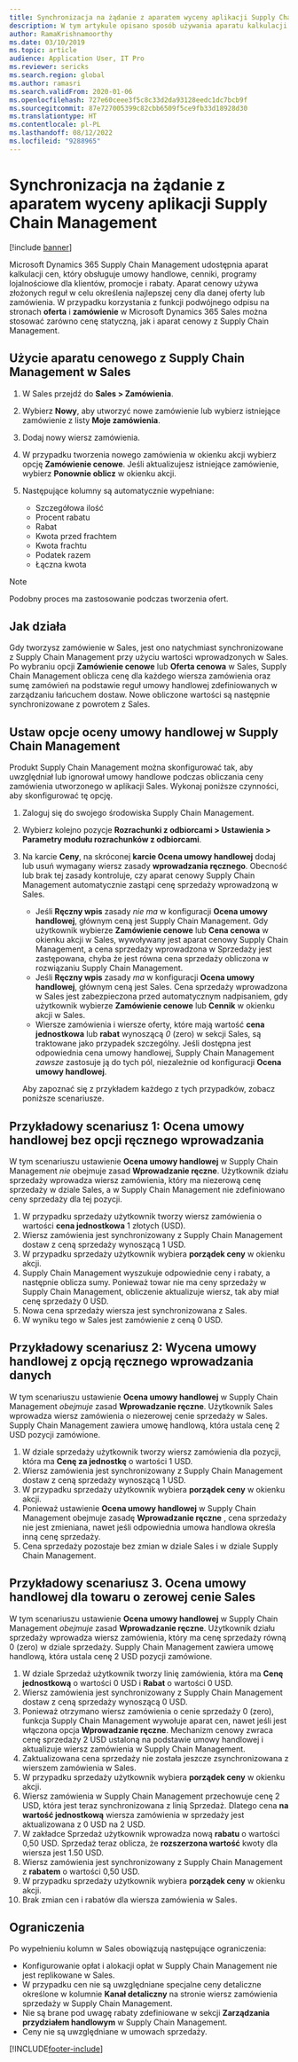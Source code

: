 ```yaml
---
title: Synchronizacja na żądanie z aparatem wyceny aplikacji Supply Chain Management
description: W tym artykule opisano sposób używania aparatu kalkulacji cen w Dynamics 365 Supply Chain Management z Microsoft Dynamics 365 Sales.
author: RamaKrishnamoorthy
ms.date: 03/10/2019
ms.topic: article
audience: Application User, IT Pro
ms.reviewer: sericks
ms.search.region: global
ms.author: ramasri
ms.search.validFrom: 2020-01-06
ms.openlocfilehash: 727e60ceee3f5c8c33d2da93128eedc1dc7bcb9f
ms.sourcegitcommit: 87e727005399c82cbb6509f5ce9fb33d18928d30
ms.translationtype: HT
ms.contentlocale: pl-PL
ms.lasthandoff: 08/12/2022
ms.locfileid: "9288965"
---
```

# <a name="sync-on-demand-with-the-supply-chain-management-pricing-engine"></a>Synchronizacja na żądanie z aparatem wyceny aplikacji Supply Chain Management

[!include [banner](../../includes/banner.md)]

Microsoft Dynamics 365 Supply Chain Management udostępnia aparat kalkulacji cen, który obsługuje umowy handlowe, cenniki, programy lojalnościowe dla klientów, promocje i rabaty. Aparat cenowy używa złożonych reguł w celu określenia najlepszej ceny dla danej oferty lub zamówienia. W przypadku korzystania z funkcji podwójnego odpisu na stronach **oferta** i **zamówienie** w Microsoft Dynamics 365 Sales można stosować zarówno cenę statyczną, jak i aparat cenowy z Supply Chain Management.

## <a name="use-the-pricing-engine-from-supply-chain-management-in-sales"></a>Użycie aparatu cenowego z Supply Chain Management w Sales

1. W Sales przejdź do **Sales \> Zamówienia**.
1. Wybierz **Nowy**, aby utworzyć nowe zamówienie lub wybierz istniejące zamówienie z listy **Moje zamówienia**.
1. Dodaj nowy wiersz zamówienia.
1. W przypadku tworzenia nowego zamówienia w okienku akcji wybierz opcję **Zamówienie cenowe**. Jeśli aktualizujesz istniejące zamówienie, wybierz **Ponownie oblicz** w okienku akcji.
1. Następujące kolumny są automatycznie wypełniane:

    - Szczegółowa ilość
    - Procent rabatu
    - Rabat
    - Kwota przed frachtem
    - Kwota frachtu
    - Podatek razem
    - Łączna kwota

> [!NOTE]
> Podobny proces ma zastosowanie podczas tworzenia ofert.

## <a name="how-it-works"></a>Jak działa

Gdy tworzysz zamówienie w Sales, jest ono natychmiast synchronizowane z Supply Chain Management przy użyciu wartości wprowadzonych w Sales. Po wybraniu opcji **Zamówienie cenowe** lub **Oferta cenowa** w Sales, Supply Chain Management oblicza cenę dla każdego wiersza zamówienia oraz sumę zamówień na podstawie reguł umowy handlowej zdefiniowanych w zarządzaniu łańcuchem dostaw. Nowe obliczone wartości są następnie synchronizowane z powrotem z Sales.

## <a name="set-trade-agreement-evaluation-options-in-supply-chain-management"></a>Ustaw opcje oceny umowy handlowej w Supply Chain Management

Produkt Supply Chain Management można skonfigurować tak, aby uwzględniał lub ignorował umowy handlowe podczas obliczania ceny zamówienia utworzonego w aplikacji Sales. Wykonaj poniższe czynności, aby skonfigurować tę opcję.

1. Zaloguj się do swojego środowiska Supply Chain Management.
1. Wybierz kolejno pozycje **Rozrachunki z odbiorcami \> Ustawienia \> Parametry modułu rozrachunków z odbiorcami**.
1. Na karcie **Ceny**, na skróconej **karcie Ocena umowy handlowej** dodaj lub usuń wymagany wiersz zasady **wprowadzania ręcznego**. Obecność lub brak tej zasady kontroluje, czy aparat cenowy Supply Chain Management automatycznie zastąpi cenę sprzedaży wprowadzoną w Sales.

    - Jeśli **Ręczny wpis** zasady *nie ma* w konfiguracji **Ocena umowy handlowej**, głównym ceną jest Supply Chain Management. Gdy użytkownik wybierze **Zamówienie cenowe** lub **Cena cenowa** w okienku akcji w Sales, wywoływany jest aparat cenowy Supply Chain Management, a cena sprzedaży wprowadzona w Sprzedaży jest zastępowana, chyba że jest równa cena sprzedaży obliczona w rozwiązaniu Supply Chain Management.
    - Jeśli **Ręczny wpis** zasady *ma* w konfiguracji **Ocena umowy handlowej**, głównym ceną jest Sales. Cena sprzedaży wprowadzona w Sales jest zabezpieczona przed automatycznym nadpisaniem, gdy użytkownik wybierze **Zamówienie cenowe** lub **Cennik** w okienku akcji w Sales.
    - Wiersze zamówienia i wiersze oferty, które mają wartość **cena jednostkowa** lub **rabat** wynoszącą *0* (zero) w sekcji Sales, są traktowane jako przypadek szczególny. Jeśli dostępna jest odpowiednia cena umowy handlowej, Supply Chain Management *zawsze* zastosuje ją do tych pól, niezależnie od konfiguracji **Ocena umowy handlowej**.

    Aby zapoznać się z przykładem każdego z tych przypadków, zobacz poniższe scenariusze.

## <a name="example-scenario-1-trade-agreement-evaluation-without-the-manual-entry-option"></a>Przykładowy scenariusz 1: Ocena umowy handlowej bez opcji ręcznego wprowadzania

W tym scenariuszu ustawienie **Ocena umowy handlowej** w Supply Chain Management *nie* obejmuje zasad **Wprowadzanie ręczne**. Użytkownik działu sprzedaży wprowadza wiersz zamówienia, który ma niezerową cenę sprzedaży w dziale Sales, a w Supply Chain Management nie zdefiniowano ceny sprzedaży dla tej pozycji.

1. W przypadku sprzedaży użytkownik tworzy wiersz zamówienia o wartości **cena jednostkowa** 1 złotych (USD).
1. Wiersz zamówienia jest synchronizowany z Supply Chain Management dostaw z ceną sprzedaży wynoszącą 1 USD.
1. W przypadku sprzedaży użytkownik wybiera **porządek ceny** w okienku akcji.
1. Supply Chain Management wyszukuje odpowiednie ceny i rabaty, a następnie oblicza sumy. Ponieważ towar nie ma ceny sprzedaży w Supply Chain Management, obliczenie aktualizuje wiersz, tak aby miał cenę sprzedaży 0 USD.
1. Nowa cena sprzedaży wiersza jest synchronizowana z Sales.
1. W wyniku tego w Sales jest zamówienie z ceną 0 USD.

## <a name="example-scenario-2-trade-agreement-evaluation-with-the-manual-entry-option"></a>Przykładowy scenariusz 2: Wycena umowy handlowej z opcją ręcznego wprowadzania danych

W tym scenariuszu ustawienie **Ocena umowy handlowej** w Supply Chain Management *obejmuje* zasad **Wprowadzanie ręczne**. Użytkownik Sales wprowadza wiersz zamówienia o niezerowej cenie sprzedaży w Sales. Supply Chain Management zawiera umowę handlową, która ustala cenę 2 USD pozycji zamówione.

1. W dziale sprzedaży użytkownik tworzy wiersz zamówienia dla pozycji, która ma **Cenę za jednostkę** o wartości 1 USD.
1. Wiersz zamówienia jest synchronizowany z Supply Chain Management dostaw z ceną sprzedaży wynoszącą 1 USD.
1. W przypadku sprzedaży użytkownik wybiera **porządek ceny** w okienku akcji.
1. Ponieważ ustawienie **Ocena umowy handlowej** w Supply Chain Management obejmuje zasadę **Wprowadzanie ręczne** , cena sprzedaży nie jest zmieniana, nawet jeśli odpowiednia umowa handlowa określa inną cenę sprzedaży.
1. Cena sprzedaży pozostaje bez zmian w dziale Sales i w dziale Supply Chain Management.

## <a name="example-scenario-3-trade-agreement-evaluation-for-an-item-that-has-a-sales-price-of-zero-in-sales"></a>Przykładowy scenariusz 3. Ocena umowy handlowej dla towaru o zerowej cenie Sales

W tym scenariuszu ustawienie **Ocena umowy handlowej** w Supply Chain Management *obejmuje* zasad **Wprowadzanie ręczne**. Użytkownik działu sprzedaży wprowadza wiersz zamówienia, który ma cenę sprzedaży równą 0 (zero) w dziale sprzedaży. Supply Chain Management zawiera umowę handlową, która ustala cenę 2 USD pozycji zamówione.

1. W dziale Sprzedaż użytkownik tworzy linię zamówienia, która ma **Cenę jednostkową** o wartości 0 USD i **Rabat** o wartości 0 USD.
1. Wiersz zamówienia jest synchronizowany z Supply Chain Management dostaw z ceną sprzedaży wynoszącą 0 USD.
1. Ponieważ otrzymano wiersz zamówienia o cenie sprzedaży 0 (zero), funkcja Supply Chain Management wywołuje aparat cen, nawet jeśli jest włączona opcja **Wprowadzanie ręczne**. Mechanizm cenowy zwraca cenę sprzedaży 2 USD ustaloną na podstawie umowy handlowej i aktualizuje wiersz zamówienia w Supply Chain Management.
1. Zaktualizowana cena sprzedaży nie została jeszcze zsynchronizowana z wierszem zamówienia w Sales.
1. W przypadku sprzedaży użytkownik wybiera **porządek ceny** w okienku akcji.
1. Wiersz zamówienia w Supply Chain Management przechowuje cenę 2 USD, która jest teraz synchronizowana z linią Sprzedaż. Dlatego cena **na wartość jednostkową** wiersza zamówienia w sprzedaży jest aktualizowana z 0 USD na 2 USD.
1. W zakładce Sprzedaż użytkownik wprowadza nową **rabatu** o wartości 0,50 USD. Sprzedaż teraz oblicza, że **rozszerzona wartość** kwoty dla wiersza jest 1.50 USD.
1. Wiersz zamówienia jest synchronizowany z Supply Chain Management z **rabatem** o wartości 0,50 USD.
1. W przypadku sprzedaży użytkownik wybiera **porządek ceny** w okienku akcji.
1. Brak zmian cen i rabatów dla wiersza zamówienia w Sales.

## <a name="limitations"></a>Ograniczenia

Po wypełnieniu kolumn w Sales obowiązują następujące ograniczenia:

- Konfigurowanie opłat i alokacji opłat w Supply Chain Management nie jest replikowane w Sales.
- W przypadku cen nie są uwzględniane specjalne ceny detaliczne określone w kolumnie **Kanał detaliczny** na stronie wiersz zamówienia sprzedaży w Supply Chain Management.
- Nie są brane pod uwagę rabaty zdefiniowane w sekcji **Zarządzania przydziałem handlowym** w Supply Chain Management.
- Ceny nie są uwzględniane w umowach sprzedaży.

[!INCLUDE[footer-include](../../../../includes/footer-banner.md)]
